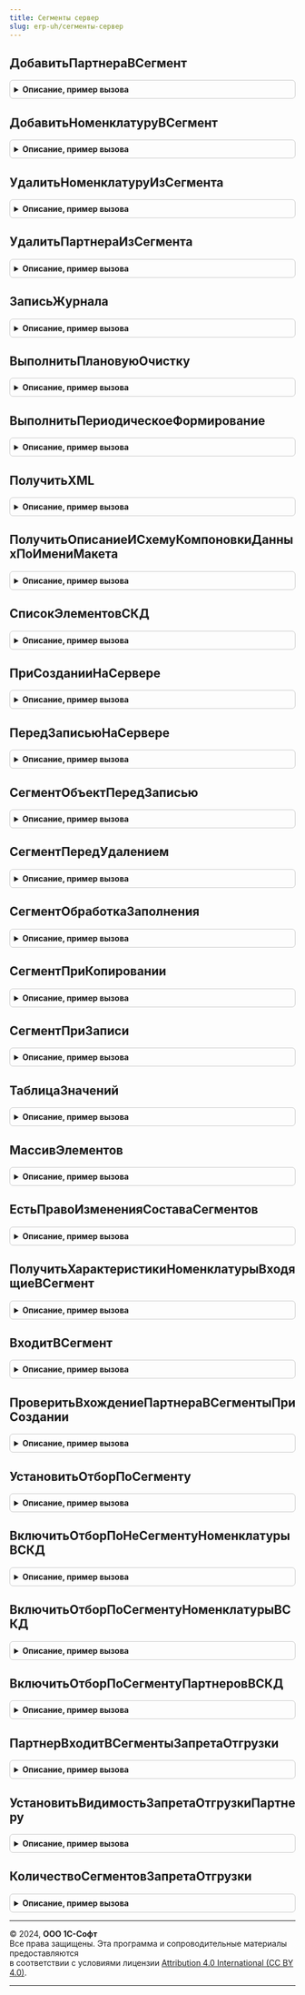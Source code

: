 ```yaml
---
title: Сегменты сервер
slug: erp-uh/сегменты-сервер
---
```



## ДобавитьПартнераВСегмент
<details style="margin: 1em 0; padding: 0.5em; border: 1px solid #ccc; border-radius: 6px;">

<summary style="font-weight: bold; cursor: pointer;">Описание, пример вызова</summary>

```bsl

// Добавляет партнера в сегмент партнеров.
//
// Параметры:
//  Сегмент  - СправочникСсылка.СегментыПартнеров - сегмент, в который добавляется партнер.
//  Партнер  - СправочникСсылка.Партнеры - добавляемый в сегмент партнер.
//
Процедура ДобавитьПартнераВСегмент(Сегмент,Партнер) Экспорт
```

Пример вызова
```bsl
СегментыСервер.ДобавитьПартнераВСегмент(Сегмент, Партнер) 
```
</details>

## ДобавитьНоменклатуруВСегмент
<details style="margin: 1em 0; padding: 0.5em; border: 1px solid #ccc; border-radius: 6px;">

<summary style="font-weight: bold; cursor: pointer;">Описание, пример вызова</summary>

```bsl

// Добавляет пару номенклатура\характеристика  в сегмент номенклатуры.
//
// Параметры:
//  Сегмент        - СправочникСсылка.СегментыНоменклатуры - сегмент, в который добавляется номенклатуры.
//  Номенклатура   - СправочникСсылка.Номенклатура - добавляемая в сегмент номенклатура.
//  Характеристика - СправочникСсылка.ХарактеристикиНоменклатуры - добавляемая в сегмент характеристика номенклатуры.
//
Процедура ДобавитьНоменклатуруВСегмент(Сегмент, Номенклатура, Характеристика = Неопределено) Экспорт
```

Пример вызова
```bsl
СегментыСервер.ДобавитьНоменклатуруВСегмент(Сегмент, Номенклатура, Характеристика);
```
</details>

## УдалитьНоменклатуруИзСегмента
<details style="margin: 1em 0; padding: 0.5em; border: 1px solid #ccc; border-radius: 6px;">

<summary style="font-weight: bold; cursor: pointer;">Описание, пример вызова</summary>

```bsl

// Удаляет пару номенклатура\характеристика из сегмента номенклатуры.
//
// Параметры:
//  Сегмент        - СправочникСсылка.СегментыНоменклатуры - сегмент, из которого удаляется номенклатуры.
//  Номенклатура   - СправочникСсылка.Номенклатура - удаляемая из сегмента номенклатура.
//  Характеристика - СправочникСсылка.ХарактеристикиНоменклатуры - удаляемая из сегмента номенклатуры.
//
Процедура УдалитьНоменклатуруИзСегмента(Сегмент, Номенклатура, Характеристика = Неопределено) Экспорт
```

Пример вызова
```bsl
СегментыСервер.УдалитьНоменклатуруИзСегмента(Сегмент, Номенклатура, Характеристика);
```
</details>

## УдалитьПартнераИзСегмента
<details style="margin: 1em 0; padding: 0.5em; border: 1px solid #ccc; border-radius: 6px;">

<summary style="font-weight: bold; cursor: pointer;">Описание, пример вызова</summary>

```bsl

// Удаляет партнера из сегмента партнеров.
//
// Параметры:
//  Сегмент  - СправочникСсылка.СегментыПартнеров - сегмент, из которого удаляется партнер.
//  Партнер  - СправочникСсылка.Партнеры - удаляемый из сегмента партнер.
//
Процедура УдалитьПартнераИзСегмента(Сегмент, Партнер) Экспорт
```

Пример вызова
```bsl
СегментыСервер.УдалитьПартнераИзСегмента(Сегмент, Партнер) 
```
</details>

## ЗаписьЖурнала
<details style="margin: 1em 0; padding: 0.5em; border: 1px solid #ccc; border-radius: 6px;">

<summary style="font-weight: bold; cursor: pointer;">Описание, пример вызова</summary>

```bsl

// Создает запись в журнале регистрации и сообщениях пользователю,
//  Поддерживает до 4х параметров в комментарии при помощи функции
//    СтроковыеФункцииКлиентСервер.ПодставитьПараметрыВСтроку
//  Поддерживает передачу информации об ошибке, подробное представление
//    ошибки добавляется в комментарий записи в журнал регистрации.
//
// Параметры:
//   ПараметрыЖурнала  - Структура - Параметры записи в журнал регистрации:
//    * Префикс    - Строка           - Префикс для имени события журнала регистрации.
//    * Метаданные - ОбъектМетаданных - Метаданные для записи в журнал регистрации.
//    * Данные     - Произвольный     - Данные для записи в журнал регистрации.
//   УровеньЖурнала - Число - Соответствует уровням журнала регистрации.
//   ИмяСобытия     - Строка - Суффикс для имени события журнала регистрации.
//   КомментарийСПараметрами -Строка - Комментарий, возможно с параметрами %1 .. %4.
//   ИнформацияОбОшибке - ИнформацияОбОшибке, Строка - Информация об ошибке, которую так же необходимо
//                                                     задокументировать в комментарии журнала регистрации.
//
Процедура ЗаписьЖурнала(ПараметрыЖурнала, УровеньЖурнала , ИмяСобытия, Экспорт
```

Пример вызова
```bsl
СегментыСервер.ЗаписьЖурнала(ПараметрыЖурнала, УровеньЖурнала, ИмяСобытия, );
```
</details>

## ВыполнитьПлановуюОчистку
<details style="margin: 1em 0; padding: 0.5em; border: 1px solid #ccc; border-radius: 6px;">

<summary style="font-weight: bold; cursor: pointer;">Описание, пример вызова</summary>

```bsl

// Выполняет очистку не динамических сегментов по запланированным датам
//
Процедура ВыполнитьПлановуюОчистку() Экспорт
```

Пример вызова
```bsl
СегментыСервер.ВыполнитьПлановуюОчистку() 
```
</details>

## ВыполнитьПериодическоеФормирование
<details style="margin: 1em 0; padding: 0.5em; border: 1px solid #ccc; border-radius: 6px;">

<summary style="font-weight: bold; cursor: pointer;">Описание, пример вызова</summary>

```bsl

// Запускает формирование сегмента и контролирует результат
//
// Параметры:
//   Сегмент - СправочникСсылка.СегментыПартнеров, СправочникСсылка.СегментыНоменклатуры - сегмент, который должен быть сформирован.
//
Процедура ВыполнитьПериодическоеФормирование(Сегмент) Экспорт
```

Пример вызова
```bsl
СегментыСервер.ВыполнитьПериодическоеФормирование(Сегмент) 
```
</details>

## ПолучитьXML
<details style="margin: 1em 0; padding: 0.5em; border: 1px solid #ccc; border-radius: 6px;">

<summary style="font-weight: bold; cursor: pointer;">Описание, пример вызова</summary>

```bsl

// Выполняет сериализацию объекта в XML
//
// Параметры:
//  Значение  - Произвольный - объект, который необходимо сериализовать в XML.
//
// Возвращаемое значение:
//   Строка   - объект, сериализованный в XML.
//
Функция ПолучитьXML(Значение) Экспорт
```

Пример вызова
```bsl
Результат = СегментыСервер.ПолучитьXML(Значение) 
```
</details>

## ПолучитьОписаниеИСхемуКомпоновкиДанныхПоИмениМакета
<details style="margin: 1em 0; padding: 0.5em; border: 1px solid #ccc; border-radius: 6px;">

<summary style="font-weight: bold; cursor: pointer;">Описание, пример вызова</summary>

```bsl

// Получает описание, СКД и настройки для сегмента
//
// Параметры:
//  Ссылка     - СправочникСсылка.СегментыНоменклатуры, СправочникСсылка.СегментыПартнеров - сегмент, чьи СКД и
//                                                                                           настройки получаются.
//  ИмяШаблона - Строка - имя шаблона сегмента.
//
// Возвращаемое значение:
//   Структура - состоит из следующих полей:
//      * Описание                  - Строка - описание сегмента
//      * СхемаКомпоновкиДанных     - СхемаКомпоновкиДанных, Неопределено - СКД шаблона.
//      * НастройкиКомпоновкиДанных - НастройкиКомпоновкиДанных, Неопределено -настройки СКД шаблона.
//
Функция ПолучитьОписаниеИСхемуКомпоновкиДанныхПоИмениМакета(Ссылка, ИмяШаблона) Экспорт
```

Пример вызова
```bsl
Результат = СегментыСервер.ПолучитьОписаниеИСхемуКомпоновкиДанныхПоИмениМакета(Ссылка, ИмяШаблона) 
```
</details>

## СписокЭлементовСКД
<details style="margin: 1em 0; padding: 0.5em; border: 1px solid #ccc; border-radius: 6px;">

<summary style="font-weight: bold; cursor: pointer;">Описание, пример вызова</summary>

```bsl

// Возвращает таблицу значений, содержащую ссылки на элементы,
// входящие в сегмент, по настройкам СКД.
//
// Параметры:
//   СегментСсылка - СправочникСсылка.СегментыПартнеров, СправочникСсылка.СегментыНоменклатуры - сегмент, элементы
//       входящие в который получаются.
//
// Возвращаемое значение:
//   СписокЗначений - список элементов, входящих в сегмент.
//
Функция СписокЭлементовСКД(СегментСсылка) Экспорт
```

Пример вызова
```bsl
Результат = СегментыСервер.СписокЭлементовСКД(СегментСсылка) 
```
</details>

## ПриСозданииНаСервере
<details style="margin: 1em 0; padding: 0.5em; border: 1px solid #ccc; border-radius: 6px;">

<summary style="font-weight: bold; cursor: pointer;">Описание, пример вызова</summary>

```bsl

// Вызывается из обработчиков события "При создании на сервере" форм элемента сегментов партнеров и номенклатуры.
//
// Параметры:
//  Форма   - ФормаКлиентскогоПриложения - создаваемая форма элемента сегмента партнеров или номенклатуры, содержит:
//    * Объект - СправочникОбъект.СегментыНоменклатуры - сегмент для
//  Отказ   - Булево - признак отказа от записи сегмента.
//
Процедура ПриСозданииНаСервере(Форма) Экспорт
```

Пример вызова
```bsl
СегментыСервер.ПриСозданииНаСервере(Форма) 
```
</details>

## ПередЗаписьюНаСервере
<details style="margin: 1em 0; padding: 0.5em; border: 1px solid #ccc; border-radius: 6px;">

<summary style="font-weight: bold; cursor: pointer;">Описание, пример вызова</summary>

```bsl

Процедура ПередЗаписьюНаСервере(Форма,ТекущийОбъект) Экспорт
```

Пример вызова
```bsl
СегментыСервер.ПередЗаписьюНаСервере(Форма, ТекущийОбъект) 
```
</details>

## СегментОбъектПередЗаписью
<details style="margin: 1em 0; padding: 0.5em; border: 1px solid #ccc; border-radius: 6px;">

<summary style="font-weight: bold; cursor: pointer;">Описание, пример вызова</summary>

```bsl

// Вызывается из обработчиков события "Перед записью" сегментов партнеров и номенклатуры.
//
// Параметры:
//  Объект  - СправочникОбъект.СегментыПартнеров, СправочникОбъект.СегментыНоменклатуры - записываемый объект.
//  Отказ   - Булево - признак отказа от записи сегмента.
//
Процедура СегментОбъектПередЗаписью(Объект, Отказ) Экспорт
```

Пример вызова
```bsl
СегментыСервер.СегментОбъектПередЗаписью(Объект, Отказ) 
```
</details>

## СегментПередУдалением
<details style="margin: 1em 0; padding: 0.5em; border: 1px solid #ccc; border-radius: 6px;">

<summary style="font-weight: bold; cursor: pointer;">Описание, пример вызова</summary>

```bsl

// Вызывается из обработчиков события "Перед удаление" сегментов партнеров и номенклатуры.
//
// Параметры:
//  Объект  - СправочникОбъект.СегментыПартнеров, СправочникОбъект.СегментыНоменклатуры - помечаемый на удаление объект.
//  Отказ   - Булево - признак отказа от пометки на удаление сегмента.
//
Процедура СегментПередУдалением(Объект, Отказ) Экспорт
```

Пример вызова
```bsl
СегментыСервер.СегментПередУдалением(Объект, Отказ) 
```
</details>

## СегментОбработкаЗаполнения
<details style="margin: 1em 0; padding: 0.5em; border: 1px solid #ccc; border-radius: 6px;">

<summary style="font-weight: bold; cursor: pointer;">Описание, пример вызова</summary>

```bsl

// Вызывается из обработчиков события "Обработка заполнения" сегментов партнеров и номенклатуры.
//
// Параметры:
//  Объект           - СправочникОбъект.СегментыПартнеров, СправочникОбъект.СегментыНоменклатуры - копируемый объект.
//  ДанныеЗаполнения - Произвольный - Значение, которое используется как основание для заполнения.
//
Процедура СегментОбработкаЗаполнения(Объект, ДанныеЗаполнения = Неопределено) Экспорт
```

Пример вызова
```bsl
СегментыСервер.СегментОбработкаЗаполнения(Объект, ДанныеЗаполнения);
```
</details>

## СегментПриКопировании
<details style="margin: 1em 0; padding: 0.5em; border: 1px solid #ccc; border-radius: 6px;">

<summary style="font-weight: bold; cursor: pointer;">Описание, пример вызова</summary>

```bsl

// Вызывается из обработчиков события "При копировании" сегментов партнеров и номенклатуры.
//
// Параметры:
//  Объект  - СправочникОбъект.СегментыПартнеров, СправочникОбъект.СегментыНоменклатуры - копируемый объект.
//
Процедура СегментПриКопировании(Объект) Экспорт
```

Пример вызова
```bsl
СегментыСервер.СегментПриКопировании(Объект) 
```
</details>

## СегментПриЗаписи
<details style="margin: 1em 0; padding: 0.5em; border: 1px solid #ccc; border-radius: 6px;">

<summary style="font-weight: bold; cursor: pointer;">Описание, пример вызова</summary>

```bsl

// Вызывается из обработчиков события "При записи" сегментов партнеров и номенклатуры.
//
// Параметры:
//  Объект  - СправочникОбъект.СегментыПартнеров, СправочникОбъект.СегментыНоменклатуры - записываемый объект.
//  Отказ   - Булево - признак отказа от записи сегмента.
//
Процедура СегментПриЗаписи(Объект, Отказ) Экспорт
```

Пример вызова
```bsl
СегментыСервер.СегментПриЗаписи(Объект, Отказ) 
```
</details>

## ТаблицаЗначений
<details style="margin: 1em 0; padding: 0.5em; border: 1px solid #ccc; border-radius: 6px;">

<summary style="font-weight: bold; cursor: pointer;">Описание, пример вызова</summary>

```bsl

// Возвращает таблицу значений, содержащую элементы, входящие в сегмент,
// с учетом способа формирования сегмента.
//
// Параметры:
//   СегментСсылка - СправочникСсылка.СегментыПартнеров, СправочникСсылка.СегментыНоменклатуры - сегмент, элементы
//       входящие в который получаются.
//
// Возвращаемое значение:
//   ТаблицаЗначений - таблица значений, содержащая элементы, входящие в сегмент.
//
Функция ТаблицаЗначений(СегментСсылка) Экспорт
```

Пример вызова
```bsl
Результат = СегментыСервер.ТаблицаЗначений(СегментСсылка) 
```
</details>

## МассивЭлементов
<details style="margin: 1em 0; padding: 0.5em; border: 1px solid #ccc; border-radius: 6px;">

<summary style="font-weight: bold; cursor: pointer;">Описание, пример вызова</summary>

```bsl

// Возвращает массив элементов, входящих в сегмент,
// с учетом способа формирования сегмента.
//
// Параметры:
//   СегментСсылка - СправочникСсылка.СегментыПартнеров, СправочникСсылка.СегментыНоменклатуры - сегмент, элементы
//       входящие в который получаются.
//
// Возвращаемое значение:
//   Массив - массив элементов, входящих в сегмент.
//
Функция МассивЭлементов(СегментСсылка) Экспорт
```

Пример вызова
```bsl
Результат = СегментыСервер.МассивЭлементов(СегментСсылка) 
```
</details>

## ЕстьПравоИзмененияСоставаСегментов
<details style="margin: 1em 0; padding: 0.5em; border: 1px solid #ccc; border-radius: 6px;">

<summary style="font-weight: bold; cursor: pointer;">Описание, пример вызова</summary>

```bsl

// Проверяет право изменения сегментов, в зависимости от типа сегмента.
//
// Параметры:
//  ТипСегмента  - Строка - указывает на то, какого типа сегмент.
//
// Возвращаемое значение:
//   Булево   - Истина, если право изменения есть.
//
Функция ЕстьПравоИзмененияСоставаСегментов(ТипСегмента) Экспорт
```

Пример вызова
```bsl
Результат = СегментыСервер.ЕстьПравоИзмененияСоставаСегментов(ТипСегмента) 
```
</details>

## ПолучитьХарактеристикиНоменклатурыВходящиеВСегмент
<details style="margin: 1em 0; padding: 0.5em; border: 1px solid #ccc; border-radius: 6px;">

<summary style="font-weight: bold; cursor: pointer;">Описание, пример вызова</summary>

```bsl

// Определяет, какие характеристики номенклатуры входят в сегмент.
//
// Параметры:
//  Номенклатура  - СправочникСсылка.Номенклатура - номенклатура, характеристики которой получаются.
//  Сегмент       - СправочникСсылка.СегментыНоменклатуры - сегмент, в которых входя характеристики номенклатуры.
//
// Возвращаемое значение:
//   ТаблицаЗначений   - таблица, содержащая колонки Номенклатура и Характеристика.
//
Функция ПолучитьХарактеристикиНоменклатурыВходящиеВСегмент(Номенклатура, Сегмент) Экспорт
```

Пример вызова
```bsl
Результат = СегментыСервер.ПолучитьХарактеристикиНоменклатурыВходящиеВСегмент(Номенклатура, Сегмент) 
```
</details>

## ВходитВСегмент
<details style="margin: 1em 0; padding: 0.5em; border: 1px solid #ccc; border-radius: 6px;">

<summary style="font-weight: bold; cursor: pointer;">Описание, пример вызова</summary>

```bsl

// Возвращает флаг вхождения объекта в сегмент
//
// Параметры:
//  ОбъектСсылка   - Произвольный - ссылка на анализируемый объект - партнера или номенклатуру,
//  СегментСсылка  - СправочникСсылка.СегментыНоменклатуры, СправочникСсылка.СегментыПартнеров - ссылка на сегмент
//      партнеров или номенклатуры.,
//  Характеристика - СправочникСсылка.ХарактеристикиНоменклатуры - характеристика номенклатуры.
//  Динамический   - Булево - Истина, если способ формирования сегмента - ФормироватьДинамически.
//
// Возвращаемое значение:
//   Булево - истина, если входит.
//
Функция ВходитВСегмент(ОбъектСсылка, СегментСсылка, Характеристика = Неопределено, Динамический = Истина) Экспорт
```

Пример вызова
```bsl
Результат = СегментыСервер.ВходитВСегмент(ОбъектСсылка, СегментСсылка, Характеристика, Динамический);
```
</details>

## ПроверитьВхождениеПартнераВСегментыПриСоздании
<details style="margin: 1em 0; padding: 0.5em; border: 1px solid #ccc; border-radius: 6px;">

<summary style="font-weight: bold; cursor: pointer;">Описание, пример вызова</summary>

```bsl

// Проверяет вхождение партнера в сегменты с типом "периодически обновлять" после создания нового партнера.
//
// Параметры:
//  Партнер  - СправочникСсылка.Партнеры - проверяемый партнер.
//
Процедура ПроверитьВхождениеПартнераВСегментыПриСоздании(Партнер) Экспорт
```

Пример вызова
```bsl
СегментыСервер.ПроверитьВхождениеПартнераВСегментыПриСоздании(Партнер) 
```
</details>

## УстановитьОтборПоСегменту
<details style="margin: 1em 0; padding: 0.5em; border: 1px solid #ccc; border-radius: 6px;">

<summary style="font-weight: bold; cursor: pointer;">Описание, пример вызова</summary>

```bsl

// Устанавливает значение и использование параметра, определяющего отбор по партнерам
// по значению и использованию параметра - сегмента.
//
// Параметры:
//  ПараметрСегмент   - ПараметрСхемыКомпоновкиДанных  - параметр, содержащий отбор по сегменту.
//  ПараметрПартнеры  - ПараметрСхемыКомпоновкиДанных  - параметр, содержащий отбор по партнеру.
//
Процедура УстановитьОтборПоСегменту(ПараметрСегмент, ПараметрПартнеры) Экспорт
```

Пример вызова
```bsl
СегментыСервер.УстановитьОтборПоСегменту(ПараметрСегмент, ПараметрПартнеры) 
```
</details>

## ВключитьОтборПоНеСегментуНоменклатурыВСКД
<details style="margin: 1em 0; padding: 0.5em; border: 1px solid #ccc; border-radius: 6px;">

<summary style="font-weight: bold; cursor: pointer;">Описание, пример вызова</summary>

```bsl

// Если в настройках СКД включено использование отбора по не сегменту номенклатуры,
// то процедура устанавливает служебный параметр использования отбора по не сегменту номенклатуры.
//
// Параметры:
//  ОбъектНастройки - КомпоновщикНастроекКомпоновкиДанных, НастройкиВложенногоОбъектаКомпоновкиДанных - откуда брать настройки.
//  ИспользоватьТолькоНастройки - Булево - признак того, что будут использованы настройки по умолчанию.
//
// Возвращаемое значение:
//   Булево - признак использования отбора по сегменту.
//
Функция ВключитьОтборПоНеСегментуНоменклатурыВСКД(ОбъектНастройки, ИспользоватьТолькоНастройки = Ложь) Экспорт
```

Пример вызова
```bsl
Результат = СегментыСервер.ВключитьОтборПоНеСегментуНоменклатурыВСКД(ОбъектНастройки, ИспользоватьТолькоНастройки);
```
</details>

## ВключитьОтборПоСегментуНоменклатурыВСКД
<details style="margin: 1em 0; padding: 0.5em; border: 1px solid #ccc; border-radius: 6px;">

<summary style="font-weight: bold; cursor: pointer;">Описание, пример вызова</summary>

```bsl

// Если в настройках СКД включено использование отбора по сегменту номенклатуры,
// то процедура устанавливает служебный параметр использования отбора по сегменту номенклатуры.
//
// Параметры:
//  ОбъектНастройки - КомпоновщикНастроекКомпоновкиДанных, НастройкиВложенногоОбъектаКомпоновкиДанных - откуда брать настройки.
//  ИспользоватьТолькоНастройки - Булево - признак того, что будут использованы настройки по умолчанию.
//
// Возвращаемое значение:
//   Булево - признак использования отбора по сегменту.
//
Функция ВключитьОтборПоСегментуНоменклатурыВСКД(ОбъектНастройки, ИспользоватьТолькоНастройки = Ложь) Экспорт
```

Пример вызова
```bsl
Результат = СегментыСервер.ВключитьОтборПоСегментуНоменклатурыВСКД(ОбъектНастройки, ИспользоватьТолькоНастройки);
```
</details>

## ВключитьОтборПоСегментуПартнеровВСКД
<details style="margin: 1em 0; padding: 0.5em; border: 1px solid #ccc; border-radius: 6px;">

<summary style="font-weight: bold; cursor: pointer;">Описание, пример вызова</summary>

```bsl

// Если в настройках СКД включено использование отбора по сегменту партнеров,
// то процедура устанавливает служебный параметр использования отбора по сегменту партнеров.
//
// Параметры:
// ОбъектНастройки - КомпоновщикНастроекКомпоновкиДанных, НастройкиВложенногоОбъектаКомпоновкиДанных - откуда брать настройки.
//
// Возвращаемое значение:
//   Булево - признак использования отбора по сегменту.
//
Функция ВключитьОтборПоСегментуПартнеровВСКД(ОбъектНастройки) Экспорт
```

Пример вызова
```bsl
Результат = СегментыСервер.ВключитьОтборПоСегментуПартнеровВСКД(ОбъектНастройки) 
```
</details>

## ПартнерВходитВСегментыЗапретаОтгрузки
<details style="margin: 1em 0; padding: 0.5em; border: 1px solid #ccc; border-radius: 6px;">

<summary style="font-weight: bold; cursor: pointer;">Описание, пример вызова</summary>

```bsl

// Проверяет, что партнер входит в сегменты запрета отгрузки
//
// Параметры:
//  Партнер	 - СправочникСсылка.Партнеры - Проверяемый партнер.
//
// Возвращаемое значение:
//  Булево - признак вхождения партнера.
//
Функция ПартнерВходитВСегментыЗапретаОтгрузки(Партнер) Экспорт
```

Пример вызова
```bsl
Результат = СегментыСервер.ПартнерВходитВСегментыЗапретаОтгрузки(Партнер) 
```
</details>

## УстановитьВидимостьЗапретаОтгрузкиПартнеру
<details style="margin: 1em 0; padding: 0.5em; border: 1px solid #ccc; border-radius: 6px;">

<summary style="font-weight: bold; cursor: pointer;">Описание, пример вызова</summary>

```bsl

// Устанавливает видимость запрета отгрузки партнеру на форме
//
// Параметры:
//  Партнер	 - СправочникСсылка.Партнеры - Проверяемый партнер
//  ЭлементыФормы	 - ЭлементыФормы - элементы изменяемой формы.
//
Процедура УстановитьВидимостьЗапретаОтгрузкиПартнеру(Партнер, ЭлементыФормы) Экспорт
```

Пример вызова
```bsl
СегментыСервер.УстановитьВидимостьЗапретаОтгрузкиПартнеру(Партнер, ЭлементыФормы) 
```
</details>

## КоличествоСегментовЗапретаОтгрузки
<details style="margin: 1em 0; padding: 0.5em; border: 1px solid #ccc; border-radius: 6px;">

<summary style="font-weight: bold; cursor: pointer;">Описание, пример вызова</summary>

```bsl

// Возвращает количество сегментов запрета отгрузки
//
// Возвращаемое значение:
//  Число - количество сегментов.
//
Функция КоличествоСегментовЗапретаОтгрузки() Экспорт
```

Пример вызова
```bsl
Результат = СегментыСервер.КоличествоСегментовЗапретаОтгрузки() 
```
</details>

---

© 2024, **ООО 1С-Софт**  
Все права защищены. Эта программа и сопроводительные материалы предоставляются  
в соответствии с условиями лицензии [Attribution 4.0 International (CC BY 4.0)](https://creativecommons.org/licenses/by/4.0/legalcode).

---
